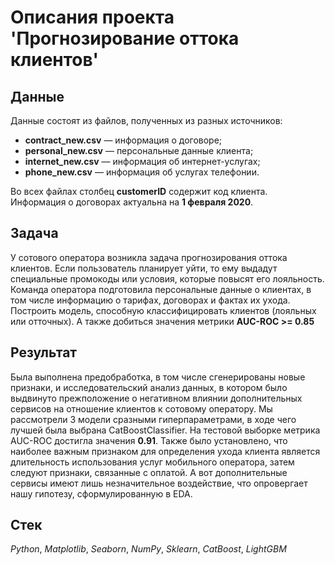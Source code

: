 # Описания проекта 'Прогнозирование оттока клиентов'


## Данные

Данные состоят из файлов, полученных из разных источников:
- **contract_new.csv** — информация о договоре;
- **personal_new.csv** — персональные данные клиента;
- **internet_new.csv** — информация об интернет-услугах;
- **phone_new.csv** — информация об услугах телефонии.

Во всех файлах столбец **customerID** содержит код клиента. \
Информация о договорах актуальна на **1 февраля 2020**.

## Задача

У сотового оператора возникла задача прогнозирования оттока клиентов. Если пользователь планирует уйти, то ему выдадут специальные промокоды или условия, которые повысят его лояльность. Команда оператора подготовила персональные данные о клиентах, в том числе информацию о тарифах, договорах и фактах их ухода.
Построить модель, способную классифицировать клиентов (лояльных или отточных). А также добиться значения метрики **AUC-ROC >= 0.85**

## Результат

Была выполнена предобработка, в том числе сгенерированы новые признаки, и исследовательский анализ данных, в котором было выдвинуто прежположение о негативном влиянии дополнительных сервисов на отношение клиентов к сотовому оператору. Мы рассмотрели 3 модели сразными гиперпараметрами, в ходе чего лучшей была выбрана CatBoostClassifier. На тестовой выборке метрика AUC-ROC достигла значения **0.91**. Также было установлено, что наиболее важным признаком для определения ухода клиента является длительность использования услуг мобильного оператора, затем следуют признаки, связанные с оплатой. А вот дополнительные сервисы имеют лишь незначительное воздействие, что опровергает нашу гипотезу, сформулированную в EDA.

## Стек
*Python*, *Matplotlib*, *Seaborn*, *NumPy*, *Sklearn*, *CatBoost*, *LightGBM*